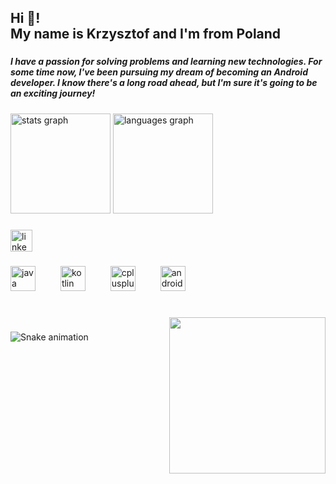 <h2 align="left">Hi 👋! <br>My name is Krzysztof and I'm from Poland</h2>

###

<h5 align="left">I have a passion for solving problems and learning new technologies. For some time now, I've been pursuing my dream of becoming an Android developer. I know there's a long road ahead, but I'm sure it's going to be an exciting journey!</h5>

###

<div align="left">
  <img src="https://github-readme-stats.vercel.app/api?username=Cysiuu&hide_title=false&hide_rank=false&show_icons=true&include_all_commits=true&count_private=true&disable_animations=false&theme=tokyonight&locale=en&hide_border=true" height="160" alt="stats graph"  />
  <img src="https://github-readme-stats.vercel.app/api/top-langs?username=Cysiuu&locale=en&hide_title=false&layout=compact&card_width=320&langs_count=5&theme=tokyonight&hide_border=true" height="160" alt="languages graph"  />
</div>

###

<div align="left">
  <a href="https://www.linkedin.com/in/krzysztof-kozyra-05b105292/" target="_blank">
    <img src="https://img.shields.io/static/v1?message=LinkedIn&logo=linkedin&label=&color=0077B5&logoColor=white&labelColor=&style=for-the-badge" height="35" alt="linkedin logo"  />
  </a>
</div>

###

<div align="left">
  <img src="https://cdn.jsdelivr.net/gh/devicons/devicon/icons/java/java-original.svg" height="40" alt="java logo"  />
  <img width="32" />
  <img src="https://cdn.jsdelivr.net/gh/devicons/devicon/icons/kotlin/kotlin-original.svg" height="40" alt="kotlin logo"  />
  <img width="32" />
  <img src="https://cdn.simpleicons.org/c++/00599C" height="40" alt="cplusplus logo"  />
  <img width="32" />
  <img src="https://cdn.simpleicons.org/android/3DDC84" height="40" alt="android logo"  />
</div>

###

<br clear="both">

<img align="right" height="250" src="https://media1.tenor.com/m/437ub_N3A50AAAAd/dancingduck-do-better.gif"  />

###
<img src="https://raw.githubusercontent.com/Cysiuu/Cysiuu/output/snake.svg" alt="Snake animation" />
 
